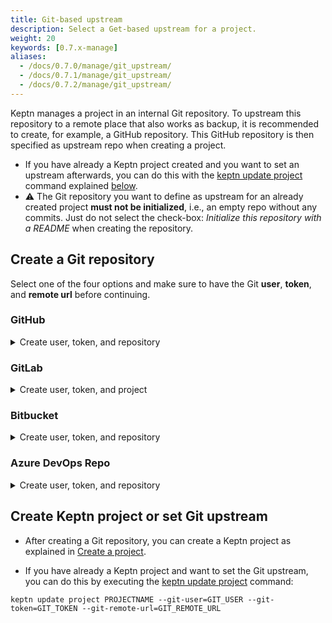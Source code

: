 ```yaml
---
title: Git-based upstream  
description: Select a Get-based upstream for a project.
weight: 20
keywords: [0.7.x-manage]
aliases:
  - /docs/0.7.0/manage/git_upstream/
  - /docs/0.7.1/manage/git_upstream/
  - /docs/0.7.2/manage/git_upstream/
---
```


Keptn manages a project in an internal Git repository. To upstream this repository to a remote place that also works as backup, it is recommended to create, for example, a GitHub repository. This GitHub repository is then specified as upstream repo when creating a project. 

* If you have already a Keptn project created and you want to set an upstream afterwards, you can do this with the [keptn update project](../../reference/cli/commands/keptn_update_project/) command explained [below](/#create-keptn-project-or-set-git-upstream). 
* :warning: The Git repository you want to define as upstream for an already created project **must not be initialized**, i.e., an empty repo without any commits. Just do not select the check-box: *Initialize this repository with a README* when creating the repository.

## Create a Git repository

Select one of the four options and make sure to have the Git **user**, **token**, and **remote url** before continuing.

### GitHub

<details><summary>Create user, token, and repository</summary>
<p>

1. If you do not have a GitHub user, create a user by [signing up](https://github.com/join?source=header-home). 

1. Create a [personal access token](https://help.github.com/en/articles/creating-a-personal-access-token-for-the-command-line) for your user with *repo* scope:

    {{< popup_image 
    link="./assets/github_access_token.png" 
    caption="GitHub access token" 
    width="600px">}} 

1. (optional) If you want to use a dedicated GitHub organization for your repository, create a [GitHub organization](https://github.com/organizations/new).

1. Go to your account or your GitHub organization and create a [GitHub repository](https://help.github.com/en/articles/create-a-repo).

    {{< popup_image 
    link="./assets/github_create_repo.png" 
    caption="GitHub create repository" 
    width="600px">}}  

</p>
</details>

### GitLab
<details><summary>Create user, token, and project</summary>
<p>

1. If you do not have a GitLab user, create a user by [signing up for a free trial](https://customers.gitlab.com/trials/new?gl_com=true). 

1. Create a [personal access token](https://docs.gitlab.com/ee/user/profile/personal_access_tokens.html) for your user with *write_repo* scope:

    {{< popup_image 
    link="./assets/gitlab_access_token.png" 
    caption="GitHub access token" 
    width="600px">}} 

1. Go to your account and create a [GitLab project](https://docs.gitlab.com/ee/gitlab-basics/create-project.html).

    {{< popup_image 
    link="./assets/gitlab_create_project.png" 
    caption="GitLab create project" 
    width="600px">}} 

</p>
</details>

### Bitbucket
<details><summary>Create user, token, and repository</summary>
<p>

1. If you do not have a Bitbucket user, create a user by [signing up for a free trial](https://bitbucket.org/account/signup/). 

1. Create an [app password](https://docs.gitlab.com/ee/user/profile/personal_access_tokens.html) for your user with *Write* permissions. Therefore, select your User > **View profile** > **Settings** > **App passwords** > **Create app password**

    {{< popup_image 
    link="./assets/bitbucket_access_token.png" 
    caption="Bitbucket access token" 
    width="600px">}} 

1. Go to your account and create a [Bitbucket repository](https://docs.gitlab.com/ee/gitlab-basics/create-project.html).

    {{< popup_image 
    link="./assets/bitbucket_create_repo.png" 
    caption="Bitbucket create repository" 
    width="600px">}} 

</p>
</details>

### Azure DevOps Repo
<details><summary>Create user, token, and repository</summary>
<p>

1. If you do not have an Azure DevOps user, create a user by [signing up for a free trial](https://azure.microsoft.com/en-us/services/devops/). 

1. Create a [personal access token](https://docs.microsoft.com/en-us/azure/devops/organizations/accounts/use-personal-access-tokens-to-authenticate?view=azure-devops&tabs=preview-page) for your user with *Read & write* access for the Code:
    
    **Note:** Please carefully select the *Expiration date*.

    {{< popup_image 
    link="./assets/azure_devops_access_token.png" 
    caption="Azure DevOps access token" 
    width="600px">}} 

1. Go to your account and create an Azure project
    
    {{< popup_image 
    link="./assets/azure_devops_create_repo.png" 
    caption="Azure DevOps repository" 
    width="600px">}} 

1. Retrieve the URL for your repository.

    **Important:** Remove the user from the URL before passing it to Keptn. For example, in the picture below the URL would be https://dev.azure.com/YOUR-ORG/keptn/_git/keptn.

    {{< popup_image 
    link="./assets/azure_devops_clone_repo.png" 
    caption="Azure DevOps clone repository" 
    width="600px">}} 

</p>
</details>

## Create Keptn project or set Git upstream

* After creating a Git repository, you can create a Keptn project as explained in [Create a project](../project/#create-a-project).

* If you have already a Keptn project and want to set the Git upstream, you can do this by executing the [keptn update project](../../reference/cli/commands/keptn_update_project/) command:

```console
keptn update project PROJECTNAME --git-user=GIT_USER --git-token=GIT_TOKEN --git-remote-url=GIT_REMOTE_URL
```
